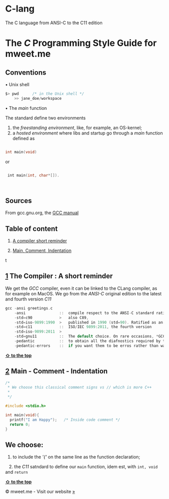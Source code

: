 # C-lang
The C language from ANSI-C to the C11 edition

# The *C* Programming Style Guide for mweet.me 


## Conventions

• Unix shell
```c
$> pwd      /* in the Unix shell */
	>> jane_doe/workspace
```

• The *main* function

The standard define two environments
  1. the *freestanding environment*, like, for example, an OS-kernel;
  2. a *hosted environment* where libs and startup go through a *main* function defined as
 ```c
 
 int main(void)
 
 ```
 
 or
 
  
  ```c
  
  int main(int, char*[]).
  
  ```
  
  
  
  
## Sources

From gcc.gnu.org, the [GCC manual](https://gcc.gnu.org/onlinedocs/)




<a name="table-of-content"></a>
## Table of content

1. [A compiler short reminder](#compiler-short-reminder)

3. [Main, Comment, Indentation](#main-comment-indentation)

t



<a name="1"></a><a name="compiler-short-reminder"></a>
## [1](#compiler-short-reminder) The Compiler : A short reminder



We get the *GCC* compiler, even it can be linked to the CLang compiler, as for example on MacOS. We go from the *ANSI-C* original edition to the latest and fourth version *C11*

```c
gcc -ansi greetings.c
    -ansi               ::  compile respect to the ANSI-C standard ratified in 1989,
    -std=c90            >   also C89,
    -std=iso-9899:1990  >   published in 1990 (std=90). Ratified as an ISO standard (ISO/IEC 9899:1990)
    -std=c11            ::  ISO/IEC 9899:2011, the fourth version
    -std=iso-9899:2011  >
    -std=gnu11          ::  The default choice. On rare occasions, *GCC* provides extensions (G11 = C11 with GNU extensions)
    -pedantic           ::  to obtain all the diafnostics required by the standard,
    -pedantic-errors    ::  if you want them to be erros rather than warnings
```





**[ &#8679; to the top](#table-of-content)**


<a name="2"></a><a name="main-comment-indentation"></a>
## [2](#main-comment-indentation) Main - Comment - Indentation

```c
/*
 * We choose this classical comment signs vs // which is more C++
 *
 */

#include <stdio.h>

int main(void){
  printf("I am Happy");   /* Inside code comment */
  return 0;
}
```

## We choose:

   1. to include the *'{'* on the same line as the function declaration;
   
   2. the *C11* satndard to define our ```main``` function, idem est, with ```int, void``` and ```return```
    
   
    
    
**[ &#8679; to the top](#table-of-content)**



&copy; mweet.me - Visit our website <a href="http://mweet.me" target="_blank">&raquo;</a>
